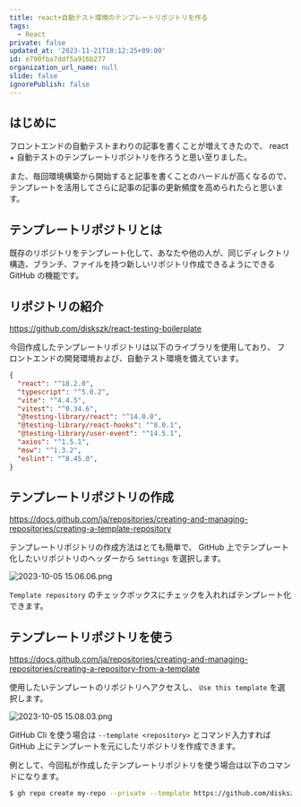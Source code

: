 ```yaml
---
title: react+自動テスト環境のテンプレートリポジトリを作る
tags:
  - React
private: false
updated_at: '2023-11-21T18:12:25+09:00'
id: e790fba7ddf5a916b277
organization_url_name: null
slide: false
ignorePublish: false
---
```


## はじめに
フロントエンドの自動テストまわりの記事を書くことが増えてきたので、 react + 自動テストのテンプレートリポジトリを作ろうと思い至りました。
<!-- textlint-disable -->
また、毎回環境構築から開始すると記事を書くことのハードルが高くなるので、テンプレートを活用してさらに記事の記事の更新頻度を高められたらと思います。
<!-- textlint-enable -->

## テンプレートリポジトリとは
既存のリポジトリをテンプレート化して、あなたや他の人が、同じディレクトリ構造、ブランチ、ファイルを持つ新しいリポジトリ作成できるようにできる GitHub の機能です。

## リポジトリの紹介

https://github.com/diskszk/react-testing-boilerplate

今回作成したテンプレートリポジトリは以下のライブラリを使用しており、 フロントエンドの開発環境および、自動テスト環境を備えています。

```json
{
  "react": "^18.2.0",
  "typescript": "^5.0.2",
  "vite": "^4.4.5",
  "vitest": "^0.34.6",
  "@testing-library/react": "^14.0.0",
  "@testing-library/react-hooks": "^8.0.1",
  "@testing-library/user-event": "^14.5.1",
  "axios": "^1.5.1",
  "msw": "^1.3.2",
  "eslint": "^8.45.0",
}
```

## テンプレートリポジトリの作成

https://docs.github.com/ja/repositories/creating-and-managing-repositories/creating-a-template-repository

テンプレートリポジトリの作成方法はとても簡単で、 GitHub 上でテンプレート化したいリポジトリのヘッダーから `Settings` を選択します。

![ 2023-10-05 15.06.06.png](https://qiita-image-store.s3.ap-northeast-1.amazonaws.com/0/639130/f0994cba-5ea7-4c8d-555e-c022fcb46fec.png)

`Template repository` のチェックボックスにチェックを入れればテンプレート化できます。

## テンプレートリポジトリを使う

https://docs.github.com/ja/repositories/creating-and-managing-repositories/creating-a-repository-from-a-template

使用したいテンプレートのリポジトリへアクセスし、 `Use this template` を選択します。

![ 2023-10-05 15.08.03.png](https://qiita-image-store.s3.ap-northeast-1.amazonaws.com/0/639130/b48cfa94-5348-4a06-2dee-63f901d25221.png)

GitHub Cli を使う場合は `--template <repository>` とコマンド入力すれば　GitHub 上にテンプレートを元にしたリポジトリを作成できます。

例として、今回私が作成したテンプレートリポジトリを使う場合は以下のコマンドになります。

```bash
$ gh repo create my-repo --private --template https://github.com/diskszk/react-testing-boilerplate.git
```
